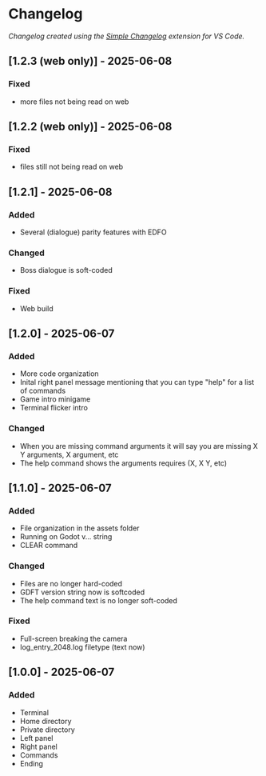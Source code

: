 # Changelog

*Changelog created using the [Simple Changelog](https://marketplace.visualstudio.com/items?itemName=tobiaswaelde.vscode-simple-changelog) extension for VS Code.*

## [1.2.3 (web only)] - 2025-06-08
### Fixed
- more files not being read on web


## [1.2.2 (web only)] - 2025-06-08
### Fixed
- files still not being read on web


## [1.2.1] - 2025-06-08
### Added
- Several (dialogue) parity features with EDFO

### Changed
- Boss dialogue is soft-coded

### Fixed
- Web build


## [1.2.0] - 2025-06-07
### Added
- More code organization
- Inital right panel message mentioning that you can type "help" for a list of commands
- Game intro minigame
- Terminal flicker intro

### Changed
- When you are missing command arguments it will say you are missing X Y arguments, X argument, etc
- The help command shows the arguments requires (X, X Y, etc)


## [1.1.0] - 2025-06-07
### Added
- File organization in the assets folder
- Running on Godot v... string
- CLEAR command

### Changed
- Files are no longer hard-coded
- GDFT version string now is softcoded
- The help command text is no longer soft-coded

### Fixed
- Full-screen breaking the camera
- log_entry_2048.log filetype (text now)


## [1.0.0] - 2025-06-07
### Added
- Terminal
- Home directory
- Private directory
- Left panel
- Right panel
- Commands
- Ending